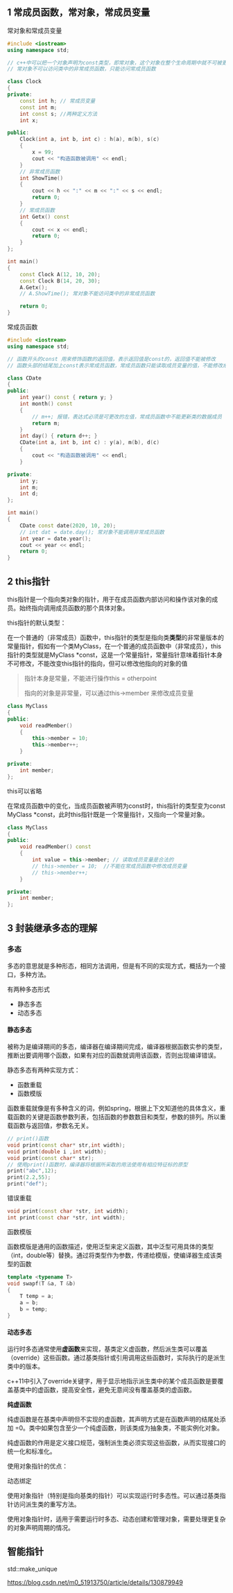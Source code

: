 ## 1 常成员函数，常对象，常成员变量

常对象和常成员变量

```c++
#include <iostream>
using namespace std;

// c++中可以把一个对象声明为const类型，即常对象，这个对象在整个生命周期中就不可被更改，所以定义的时候要由构造函数，初始化列表进行初始化
// 常对象不可以访问类中的非常成员函数，只能访问常成员函数

class Clock
{
private:
    const int h; // 常成员变量
    const int m;
    int const s; //两种定义方法
    int x;

public:
    Clock(int a, int b, int c) : h(a), m(b), s(c)
    {
        x = 99;
        cout << "构造函数被调用" << endl;
    }
    // 非常成员函数
    int ShowTime()
    {
        cout << h << ":" << m << ":" << s << endl;
        return 0;
    }
    // 常成员函数
    int Getx() const
    {
        cout << x << endl;
        return 0;
    }
};

int main()
{
    const Clock A(12, 10, 20);
    const Clock B(14, 20, 30);
    A.Getx();
    // A.ShowTime(); 常对象不能访问类中的非常成员函数

    return 0;
}
```



常成员函数

```C++
#include <iostream>
using namespace std;

// 函数开头的const 用来修饰函数的返回值，表示返回值是const的，返回值不能被修改
// 函数头部的结尾加上const表示常成员函数，常成员函数只能读取成员变量的值，不能修改成员变量的值

class CDate
{
public:
    int year() const { return y; }
    int month() const
    {
        // m++; 报错，表达式必须是可更改的左值，常成员函数中不能更新类的数据成员
        return m;
    }
    int day() { return d++; }
    CDate(int a, int b, int c) : y(a), m(b), d(c)
    {
        cout << "构造函数被调用" << endl;
    }

private:
    int y;
    int m;
    int d;
};

int main()
{
    CDate const date(2020, 10, 20);
    // int dat = date.day(); 常对象不能调用非常成员函数
    int year = date.year();
    cout << year << endl;
    return 0;
}
```



## 2 this指针



this指针是一个指向类对象的指针，用于在成员函数内部访问和操作该对象的成员。始终指向调用成员函数的那个具体对象。



this指针的默认类型：

在一个普通的（非常成员）函数中，this指针的类型是指向类**类型**的非常量版本的常量指针，假如有一个类MyClass，在一个普通的成员函数中（非常成员），this指针的类型就是MyClass *const，这是一个常量指针，常量指针意味着指针本身不可修改，不能改变this指针的指向，但可以修改他指向的对象的值



> 指针本身是常量，不能进行操作this = otherpoint
>
> 指向的对象是非常量，可以通过this->member 来修改成员变量



```c++
class MyClass
{
public:
    void readMember()
    {
        this->member = 10;
        this->member++;
    }

private:
    int member;
};
```

this可以省略



在常成员函数中的变化，当成员函数被声明为const时，this指针的类型变为const MyClass *const，此时this指针既是一个常量指针，又指向一个常量对象。

```c++
class MyClass
{
public:
    void readMember() const
    {
        int value = this->member; // 读取成员变量是合法的
        // this->member = 10;  //不能在常成员函数中修改成员变量
        // this->member++;
    }

private:
    int member;
};
```



## 3 封装继承多态的理解



### 多态

多态的意思就是多种形态，相同方法调用，但是有不同的实现方式，概括为一个接口，多种方法。

有两种多态形式

- 静态多态
- 动态多态



#### 静态多态

被称为是编译期间的多态，编译器在编译期间完成，编译器根据函数实参的类型，推断出要调用哪个函数，如果有对应的函数就调用该函数，否则出现编译错误。

静态多态有两种实现方式：

- 函数重载
- 函数模版

函数重载就像是有多种含义的词，例如spring，根据上下文知道他的具体含义，重载函数的关键是函数参数列表，包括函数的参数数目和类型，参数的排列。所以重载函数与返回值，参数名无关。

```c++
// print()函数
void print(const char* str,int width);
void print(double i ,int width);
void print(const char* str);
// 使用print()函数时，编译器将根据所采取的用法使用有相应特征标的原型
print("abc",12);
print(2.2,55);
print("def");
```

错误重载

```c++
void print(const char *str, int width);
int print(const char *str, int width);
```



函数模版

函数模版是通用的函数描述，使用泛型来定义函数，其中泛型可用具体的类型（int，double等）替换。通过将类型作为参数，传递给模版，使编译器生成该类型的函数

```c++
template <typename T>
void swapf(T &a, T &b)
{
    T temp = a;
    a = b;
    b = temp;
}
```



#### 动态多态

运行时多态通常使用**虚函数**来实现，基类定义虚函数，然后派生类可以覆盖（override）这些函数。通过基类指针或引用调用这些函数时，实际执行的是派生类中的版本。



c++11中引入了override关键字，用于显示地指示派生类中的某个成员函数是要覆盖基类中的虚函数，提高安全性，避免无意间没有覆盖基类的虚函数。



**纯虚函数**

纯虚函数是在基类中声明但不实现的虚函数，其声明方式是在函数声明的结尾处添加 =0。类中如果包含至少一个纯虚函数，则该类成为抽象类，不能实例化对象。

纯虚函数的作用是定义接口规范，强制派生类必须实现这些函数，从而实现接口的统一化和标准化。







使用对象指针的优点：

动态绑定

使用对象指针（特别是指向基类的指针）可以实现运行时多态性。可以通过基类指针访问派生类的重写方法。



使用对象指针时，适用于需要运行时多态、动态创建和管理对象，需要处理更复杂的对象声明周期的情况。





## 智能指针

std::make_unique

https://blog.csdn.net/m0_51913750/article/details/130879949



















